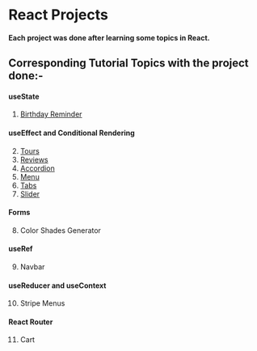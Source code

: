# React Projects

#### Each project was done after learning some topics in React.

## Corresponding Tutorial Topics with the project done:-

#### useState

1. [Birthday Reminder](https://react-projects-1-birthday-reminder.netlify.app/)

#### useEffect and Conditional Rendering

2. [Tours](https://react-projects-2-tours.netlify.app/)
3. [Reviews](https://react-projects-3-reviews.netlify.app/)
4. [Accordion](https://react-projects-4-accordion.netlify.app/)
5. [Menu](https://react-projects-5-menu.netlify.app/)
6. [Tabs](https://react-projects-6-tabs.netlify.app/)
7. [Slider](https://react-projects-7-slider.netlify.app/)

#### Forms

8. Color Shades Generator

#### useRef

9. Navbar

#### useReducer and useContext

10. Stripe Menus

#### React Router
11. Cart

